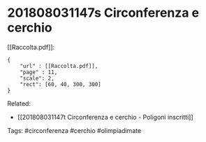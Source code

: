 # 201808031147s Circonferenza e cerchio
[[Raccolta.pdf]]:
```pdf
{
	"url" : [[Raccolta.pdf]],
	"page" : 11,
	"scale": 2,
	"rect": [60, 40, 300, 300]
}
```

Related:
- [[201808031147t Circonferenza e cerchio - Poligoni inscritti]]

Tags:
	#circonferenza
	#cerchio
	#olimpiadimate 